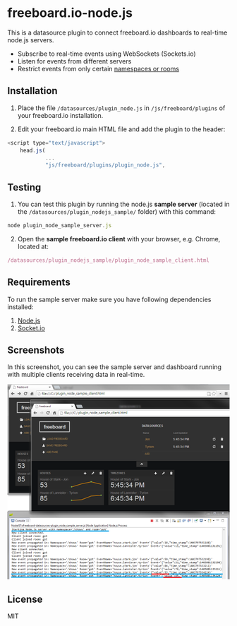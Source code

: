 freeboard.io-node.js
=========

This is a datasource plugin to connect freeboard.io dashboards to real-time node.js servers.

  - Subscribe to real-time events using WebSockets (Sockets.io)
  - Listen for events from different servers
  - Restrict events from only certain [namespaces or rooms](http://socket.io/docs/rooms-and-namespaces/)

Installation
--------------

1. Place the file ```/datasources/plugin_node.js``` in  ```/js/freeboard/plugins``` of your freeboard.io installation.

2. Edit your freeboard.io main HTML file and add the plugin to the header:

```js
<script type="text/javascript">
	head.js(
			...
			"js/freeboard/plugins/plugin_node.js",
```

Testing
--------------

1. You can test this plugin by running the node.js **sample server** (located in the ```/datasources/plugin_nodejs_sample/``` folder) with this command:

```js
node plugin_node_sample_server.js
```

2. Open the **sample freeboard.io client** with your browser, e.g. Chrome, located at:

```js
/datasources/plugin_nodejs_sample/plugin_node_sample_client.html
```

Requirements
--------------

To run the sample server make sure you have following dependencies installed:

1. [Node.js](http://nodejs.org)
2. [Socket.io](http://socket.io)


Screenshots
--------------

In this screenshot, you can see the sample server and dashboard running with multiple clients receiving data in real-time.

![Image](/datasources/plugin_nodejs_sample/plugin_node_sample_example.png)

License
----

MIT
